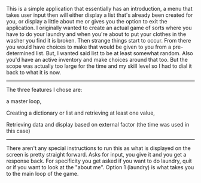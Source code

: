 This is a simple application that essentially has an introduction, a menu that takes user input then will either display a list that's already been created for you, or display a little about me or gives you the option to exit the application. I originally wanted to create an actual game of sorts where you have to do your laundry and when you're about to put your clothes in the washer you find it is broken. Then strange things start to occur. From there you would have choices to make that would be given to you from a pre-determined list. But, I wanted said list to be at least somewhat random. Also you'd have an active inventory and make choices around that too. But the scope was actually too large for the time and my skill level so I had to dial it back to what it is now.

---

The three features I chose are:

a master loop,

Creating a dictionary or list and retrieving at least one value,

Retrieving data and display based on external factor (the time was used in this case)

---



There aren't any special instructions to run this as what is displayed on the screen is pretty straight forward. Asks for input, you give it and you get a response back. For specificity you get asked if you want to do laundry, quit or if you want to look at the "about me". Option 1 (laundry) is what takes you to the main loop of the game.
